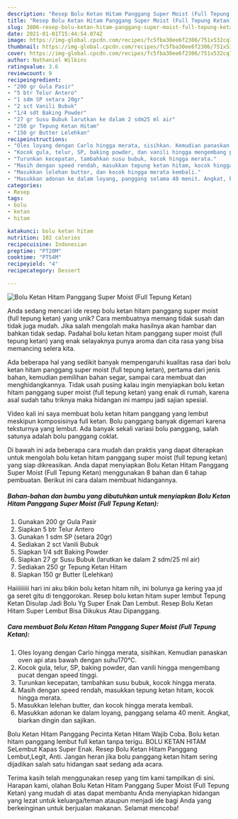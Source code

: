 ```yaml
---
description: "Resep Bolu Ketan Hitam Panggang Super Moist (Full Tepung Ketan), Menggugah Selera"
title: "Resep Bolu Ketan Hitam Panggang Super Moist (Full Tepung Ketan), Menggugah Selera"
slug: 3806-resep-bolu-ketan-hitam-panggang-super-moist-full-tepung-ketan-menggugah-selera
date: 2021-01-01T15:44:54.074Z
image: https://img-global.cpcdn.com/recipes/fc5fba30ee6f2306/751x532cq70/bolu-ketan-hitam-panggang-super-moist-full-tepung-ketan-foto-resep-utama.jpg
thumbnail: https://img-global.cpcdn.com/recipes/fc5fba30ee6f2306/751x532cq70/bolu-ketan-hitam-panggang-super-moist-full-tepung-ketan-foto-resep-utama.jpg
cover: https://img-global.cpcdn.com/recipes/fc5fba30ee6f2306/751x532cq70/bolu-ketan-hitam-panggang-super-moist-full-tepung-ketan-foto-resep-utama.jpg
author: Nathaniel Wilkins
ratingvalue: 3.6
reviewcount: 9
recipeingredient:
- "200 gr Gula Pasir"
- "5 btr Telur Antero"
- "1 sdm SP setara 20gr"
- "2 sct Vanili Bubuk"
- "1/4 sdt Baking Powder"
- "27 gr Susu Bubuk larutkan ke dalam 2 sdm25 ml air"
- "250 gr Tepung Ketan Hitam"
- "150 gr Butter Lelehkan"
recipeinstructions:
- "Oles loyang dengan Carlo hingga merata, sisihkan. Kemudian panaskan oven api atas bawah dengan suhu170°C."
- "Kocok gula, telur, SP, baking powder, dan vanili hingga mengembang pucat dengan speed tinggi."
- "Turunkan kecepatan, tambahkan susu bubuk, kocok hingga merata."
- "Masih dengan speed rendah, masukkan tepung ketan hitam, kocok hingga merata."
- "Masukkan lelehan butter, dan kocok hingga merata kembali."
- "Masukkan adonan ke dalam loyang, panggang selama 40 menit. Angkat, biarkan dingin dan sajikan."
categories:
- Resep
tags:
- bolu
- ketan
- hitam

katakunci: bolu ketan hitam 
nutrition: 102 calories
recipecuisine: Indonesian
preptime: "PT20M"
cooktime: "PT54M"
recipeyield: "4"
recipecategory: Dessert

---
```



![Bolu Ketan Hitam Panggang Super Moist (Full Tepung Ketan)](https://img-global.cpcdn.com/recipes/fc5fba30ee6f2306/751x532cq70/bolu-ketan-hitam-panggang-super-moist-full-tepung-ketan-foto-resep-utama.jpg)

Anda sedang mencari ide resep bolu ketan hitam panggang super moist (full tepung ketan) yang unik? Cara membuatnya memang tidak susah dan tidak juga mudah. Jika salah mengolah maka hasilnya akan hambar dan bahkan tidak sedap. Padahal bolu ketan hitam panggang super moist (full tepung ketan) yang enak selayaknya punya aroma dan cita rasa yang bisa memancing selera kita.

Ada beberapa hal yang sedikit banyak mempengaruhi kualitas rasa dari bolu ketan hitam panggang super moist (full tepung ketan), pertama dari jenis bahan, kemudian pemilihan bahan segar, sampai cara membuat dan menghidangkannya. Tidak usah pusing kalau ingin menyiapkan bolu ketan hitam panggang super moist (full tepung ketan) yang enak di rumah, karena asal sudah tahu triknya maka hidangan ini mampu jadi sajian spesial.

Video kali ini saya membuat bolu ketan hitam panggang yang lembut meskipun komposisinya full ketan. Bolu panggang banyak digemari karena teksturnya yang lembut. Ada banyak sekali variasi bolu panggang, salah satunya adalah bolu panggang coklat.


Di bawah ini ada beberapa cara mudah dan praktis yang dapat diterapkan untuk mengolah bolu ketan hitam panggang super moist (full tepung ketan) yang siap dikreasikan. Anda dapat menyiapkan Bolu Ketan Hitam Panggang Super Moist (Full Tepung Ketan) menggunakan 8 bahan dan 6 tahap pembuatan. Berikut ini cara dalam membuat hidangannya.

<!--inarticleads1-->

##### Bahan-bahan dan bumbu yang dibutuhkan untuk menyiapkan Bolu Ketan Hitam Panggang Super Moist (Full Tepung Ketan):

1. Gunakan 200 gr Gula Pasir
1. Siapkan 5 btr Telur Antero
1. Gunakan 1 sdm SP (setara 20gr)
1. Sediakan 2 sct Vanili Bubuk
1. Siapkan 1/4 sdt Baking Powder
1. Siapkan 27 gr Susu Bubuk (larutkan ke dalam 2 sdm/25 ml air)
1. Sediakan 250 gr Tepung Ketan Hitam
1. Siapkan 150 gr Butter (Lelehkan)


Haiiiiiiiii hari ini aku bikin bolu ketan hitam nih, ini bolunya ga kering yaa jd ga seret gitu di tenggorokan. Resep bolu ketan hitam super lembut Tepung Ketan Disulap Jadi Bolu Yg Super Enak Dan Lembut. Resep Bolu Ketan Hitam Super Lembut Bisa Dikukus Atau Dipanggang. 

<!--inarticleads2-->

##### Cara membuat Bolu Ketan Hitam Panggang Super Moist (Full Tepung Ketan):

1. Oles loyang dengan Carlo hingga merata, sisihkan. Kemudian panaskan oven api atas bawah dengan suhu170°C.
1. Kocok gula, telur, SP, baking powder, dan vanili hingga mengembang pucat dengan speed tinggi.
1. Turunkan kecepatan, tambahkan susu bubuk, kocok hingga merata.
1. Masih dengan speed rendah, masukkan tepung ketan hitam, kocok hingga merata.
1. Masukkan lelehan butter, dan kocok hingga merata kembali.
1. Masukkan adonan ke dalam loyang, panggang selama 40 menit. Angkat, biarkan dingin dan sajikan.


Bolu Ketan Hitam Panggang Pecinta Ketan Hitam Wajib Coba. Bolu ketan hitam panggang lembut full ketan tanpa terigu. BOLU KETAN HITAM SeLembut Kapas Super Enak. Resep Bolu Ketan Hitam Panggang Lembut,Legit, Anti. Jangan heran jika bolu panggang ketan hitam sering dijadikan salah satu hidangan saat sedang ada acara. 

Terima kasih telah menggunakan resep yang tim kami tampilkan di sini. Harapan kami, olahan Bolu Ketan Hitam Panggang Super Moist (Full Tepung Ketan) yang mudah di atas dapat membantu Anda menyiapkan hidangan yang lezat untuk keluarga/teman ataupun menjadi ide bagi Anda yang berkeinginan untuk berjualan makanan. Selamat mencoba!

